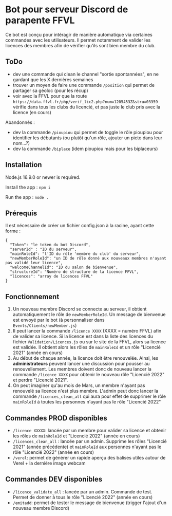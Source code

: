# Bot pour serveur Discord de parapente FFVL

Ce bot est conçu pour intéragir de manière automatique via certaines commandes avec les utilisateurs. Il permet notamment de valider les licences des membres afin de vérifier qu'ils sont bien membre du club.

## ToDo

- dev une commande qui clean le channel "sortie spontannées", en ne gardant que les X dernières semaines
- trouver un moyen de faire une commande `/position` qui permet de partager sa géoloc (pour les récup)
- voir avec la FFVL pour que la route `https://data.ffvl.fr/php/verif_lic2.php?num=1205453Z&stru=03359` vérifie dans tous les clubs du licencié, et pas juste le club pris avec la licence (en cours)

Abandonnés :
- dev la commande `/pioupiou` qui permet de toggle le rôle pioupiou pour identifier les débutants (ou plutôt qu'un rôle, ajouter un picto dans leur nom...?)
- dev la commande `/biplace` (idem pioupiou mais pour les biplaceurs)

## Installation

Node.js 16.9.0 or newer is required.

Install the app : `npm i`

Run the app : `node .`

## Prérequis

Il est nécessaire de créer un fichier config.json à la racine, ayant cette forme :

```
{
  "Token": "le token du bot Discord",
  "serverId" : "ID du serveur",
  "mainRoleId": "l'ID du rôle 'membre du club' du serveur",
  "newMemberRoleId": "un ID de rôle donné aux nouveaux membres n'ayant pas validé leur licence",
  "welcomeChannelId": "ID du salon de bienvenue",
  "structureId": "Numéro de structure de la licence FFVL",
  "licences": "array de licences FFVL"
}
```

## Fonctionnement

1. Un nouveau membre Discord se connecte au serveur, il obtient automatiquement le rôle de `newMemberRoleId`. Un message de bienvenue est envoyé par le bot (à personnaliser dans `Events/Clients/newMember.js`)
2. Il peut lancer la commande `/licence XXXX` (XXXX = numéro FFVL) afin de valider sa licence. Si la licence est dans la liste des licences du fichier `Validation/Licences.js` ou sur le site de la FFVL, alors sa licence est validée. Il obtient alors les rôles de `mainRoleId` et un rôle "Licencié 2021" (année en cours)
3. Au début de chaque année, la licence doit être renouvelée. Ainsi, les **administrateurs** peuvent lancer une discussion pour pousser au renouvellement. Les membres doivent donc de nouveau lancer la commande `/licence XXXX` pour obtenir le nouveau rôle "Licencié 2022" et perdre "Licencié 2021".
5. On peut imaginer qu'au mois de Mars, un membre n'ayant pas renouvelé sa licence n'est plus membre. L'admin peut donc lancer la commande `/licences_clean_all` qui aura pour effet de supprimer le rôle `mainRoleId` à toutes les personnes n'ayant pas le rôle "Licencié 2022"

## Commandes PROD disponibles

- `/licence XXXXX`: lancée par un membre pour valider sa licence et obtenir les rôles de `mainRoleId` et "Licencié 2022" (année en cours)
- `/licences_clean_all` : lancée par un admin. Supprime les rôles "Licencié 2021" (année précédente) et `mainRoleId` aux personnes n'ayant pas le rôle "Licencié 2022" (année en cours)
- `/verel`: permet de générer un rapide aperçu des balises utiles autour de Verel + la dernière image webcam

## Commandes DEV disponibles

- `/licence_validate_all` : lancée par un admin. Commande de test. Permet de donner à tous le rôle "Licencié 2022" (année en cours)
- `/emitadd`: permet de tester le message de bienvenue (trigger l'ajout d'un nouveau membre Discord)
